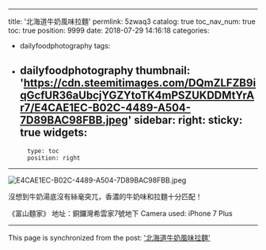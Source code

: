 
---
title: '北海道牛奶風味拉麵'
permlink: 5zwaq3
catalog: true
toc_nav_num: true
toc: true
position: 9999
date: 2018-07-29 14:16:18
categories:
- dailyfoodphotography
tags:
- dailyfoodphotography
thumbnail: 'https://cdn.steemitimages.com/DQmZLFZB9iqGcfUR36aUbcjYGZYtoTK4mPSZUKDDMtYrAr7/E4CAE1EC-B02C-4489-A504-7D89BAC98FBB.jpeg'
sidebar:
    right:
        sticky: true
widgets:
    -
        type: toc
        position: right
---


![E4CAE1EC-B02C-4489-A504-7D89BAC98FBB.jpeg](https://cdn.steemitimages.com/DQmZLFZB9iqGcfUR36aUbcjYGZYtoTK4mPSZUKDDMtYrAr7/E4CAE1EC-B02C-4489-A504-7D89BAC98FBB.jpeg)

沒想到牛奶湯底沒有絲毫突兀，香濃的牛奶味和拉麵十分匹配！


《富山麵家》
地址：銅鑼灣希雲家7號地下
Camera used: iPhone 7 Plus

- - -

This page is synchronized from the post: ['北海道牛奶風味拉麵'](https://steemit.com/@htliao/5zwaq3)
